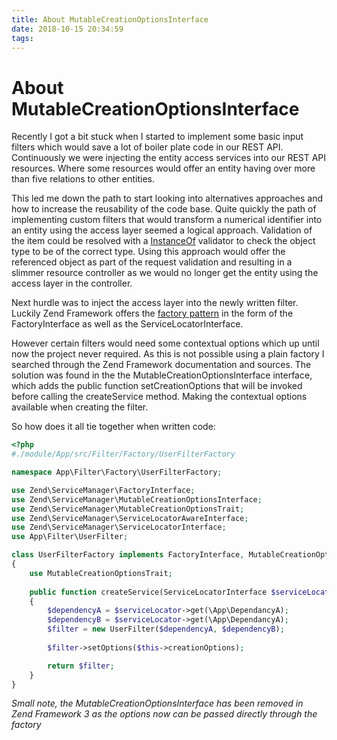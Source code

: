 ```yaml
---
title: About MutableCreationOptionsInterface
date: 2018-10-15 20:34:59
tags:
---
```

# About MutableCreationOptionsInterface
Recently I got a bit stuck when I started to implement some basic input filters which would save a lot of boiler plate code in our REST API. Continuously we were injecting the entity access services into our REST API resources. Where some resources would offer an entity having over more than five relations to other entities. 

This led me down the path to start looking into alternatives approaches and how to increase the reusability of the code base. Quite quickly the path of implementing custom filters that would transform a numerical identifier into an entity using the access layer seemed a logical approach. Validation of the item could be resolved with a [InstanceOf](https://github.com/zendframework/zend-validator/blob/master/src/IsInstanceOf.php) validator to check the object type to be of the correct type. Using this approach would offer the referenced object as part of the request validation and resulting in a slimmer resource controller as we would no longer get the entity using the access layer in the controller.

Next hurdle was to inject the access layer into the newly written filter. Luckily Zend Framework offers the [factory pattern](https://designpatternsphp.readthedocs.io/en/latest/Creational/FactoryMethod/README.html) in the form of the FactoryInterface as well as the ServiceLocatorInterface.

However certain filters would need some contextual options which up until now the project never required. As this is not possible using a plain factory I searched through the Zend Framework documentation and sources. The solution was found in the the MutableCreationOptionsInterface interface, which adds the public function setCreationOptions that will be invoked before calling the createService method. Making the contextual options available when creating the filter.

So how does it all tie together when written code:

```php
<?php
#./module/App/src/Filter/Factory/UserFilterFactory

namespace App\Filter\Factory\UserFilterFactory;

use Zend\ServiceManager\FactoryInterface;
use Zend\ServiceManager\MutableCreationOptionsInterface;
use Zend\ServiceManager\MutableCreationOptionsTrait;
use Zend\ServiceManager\ServiceLocatorAwareInterface;
use Zend\ServiceManager\ServiceLocatorInterface;
use App\Filter\UserFilter;

class UserFilterFactory implements FactoryInterface, MutableCreationOptionsInterface
{
    use MutableCreationOptionsTrait;
    
    public function createService(ServiceLocatorInterface $serviceLocator)
    {
        $dependencyA = $serviceLocator->get(\App\DependancyA);
        $dependencyB = $serviceLocator->get(\App\DependancyA);
        $filter = new UserFilter($dependencyA, $dependencyB);
        
        $filter->setOptions($this->creationOptions);

        return $filter;
    }
}
```    
  
_Small note, the MutableCreationOptionsInterface has been removed in Zend Framework 3 as the options now can be passed directly through the factory_
